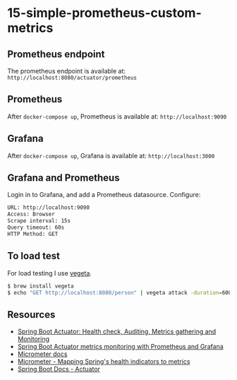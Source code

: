 # 15-simple-prometheus-custom-metrics

## Prometheus endpoint
The prometheus endpoint is available at: `http://localhost:8080/actuator/prometheus`

## Prometheus
After `docker-compose up`, Prometheus is available at: `http://localhost:9090`

## Grafana
After `docker-compose up`, Grafana is available at: `http://localhost:3000` 

## Grafana and Prometheus
Login in to Grafana, and add a Prometheus datasource. Configure:

```bash
URL: http://localhost:9090
Access: Browser
Scrape interval: 15s
Query timeout: 60s
HTTP Method: GET
```

## To load test
For load testing I use [vegeta](https://github.com/tsenart/vegeta).

```bash
$ brew install vegeta
$ echo "GET http://localhost:8080/person" | vegeta attack -duration=600s | vegeta report
```

## Resources
- [Spring Boot Actuator: Health check, Auditing, Metrics gathering and Monitoring](https://www.callicoder.com/spring-boot-actuator/)
- [Spring Boot Actuator metrics monitoring with Prometheus and Grafana](https://www.callicoder.com/spring-boot-actuator-metrics-monitoring-dashboard-prometheus-grafana/)
- [Micrometer docs](http://micrometer.io/docs)
- [Micrometer - Mapping Spring's health indicators to metrics](http://micrometer.io/docs/guide/healthAsGauge)
- [Spring Boot Docs - Actuator](https://docs.spring.io/spring-boot/docs/current/reference/htmlsingle/#production-ready-metrics)